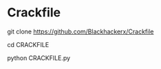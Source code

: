 # Crackfile

git clone https://github.com/Blackhackerx/Crackfile

cd CRACKFILE

python CRACKFILE.py
